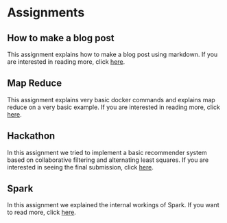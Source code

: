 # Assignments

## How to make a blog post
This assignment explains how to make a blog post using markdown. If you are interested in reading more, click [here](Assignment1/blogpost.md).

## Map Reduce
This assignment explains very basic docker commands and explains map reduce on a very basic example. If you are interested in reading more, click [here](Assignment2/mapreduce.md).

## Hackathon
In this assignment we tried to implement a basic recommender system based on collaborative filtering and alternating least squares. If you are interested in seeing the final submission, click [here](https://github.com/rubigdata/bdr-hackaton-2019-EllenS169/blob/master/final_submission.ipynb).

## Spark
In this assignment we explained the internal workings of Spark. If you want to read more, click [here](Assignment3/assignment3.md).
